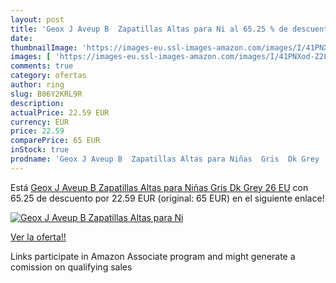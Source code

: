 ```yaml
---
layout: post
title: 'Geox J Aveup B  Zapatillas Altas para Ni al 65.25 % de descuento'
date: 
thumbnailImage: 'https://images-eu.ssl-images-amazon.com/images/I/41PNXod-Z2L._SL200_.jpg'
images: [ 'https://images-eu.ssl-images-amazon.com/images/I/41PNXod-Z2L._SL200_.jpg' ]
comments: true
category: ofertas
author: ring
slug: B06Y2KRL9R
description:
actualPrice: 22.59 EUR
currency: EUR
price: 22.59
comparePrice: 65 EUR
inStock: true
prodname: 'Geox J Aveup B  Zapatillas Altas para Niñas  Gris  Dk Grey   26 EU'
---
```


Está [Geox J Aveup B  Zapatillas Altas para Niñas  Gris  Dk Grey   26 EU](https://www.amazon.es/dp/B06Y2KRL9R/?tag=tolees-21) con 65.25 de descuento por 22.59 EUR (original: 65 EUR) en el siguiente enlace!

[![Geox J Aveup B  Zapatillas Altas para Ni](https://images-eu.ssl-images-amazon.com/images/I/41PNXod-Z2L._SL200_.jpg)](https://www.amazon.es/dp/B06Y2KRL9R/?tag=tolees-21)

[Ver la oferta!!](https://www.amazon.es/dp/B06Y2KRL9R/?tag=tolees-21)

Links participate in Amazon Associate program and might generate a comission on qualifying sales


